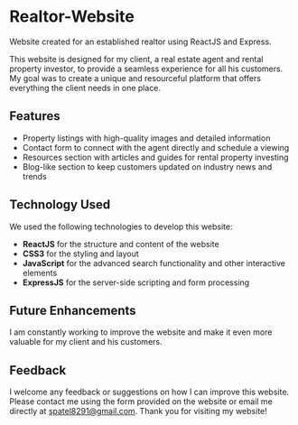 # Realtor-Website
Website created for an established realtor using ReactJS and Express.

This website is designed for my client, a real estate agent and rental property investor, to provide a seamless experience for all his customers. My goal was to create a unique and resourceful platform that offers everything the client needs in one place.

## Features

- Property listings with high-quality images and detailed information
- Contact form to connect with the agent directly and schedule a viewing
- Resources section with articles and guides for rental property investing
- Blog-like section to keep customers updated on industry news and trends

## Technology Used

We used the following technologies to develop this website:

- **ReactJS** for the structure and content of the website
- **CSS3** for the styling and layout
- **JavaScript** for the advanced search functionality and other interactive elements
- **ExpressJS** for the server-side scripting and form processing

## Future Enhancements

I am constantly working to improve the website and make it even more valuable for my client and his customers.

## Feedback

I welcome any feedback or suggestions on how I can improve this website. Please contact me using the form provided on the website or email me directly at spatel8291@gmail.com. Thank you for visiting my website!
